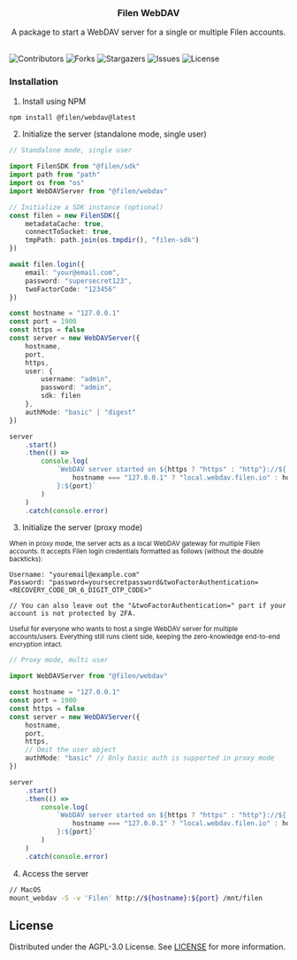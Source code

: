 <br/>
<p align="center">
  <h3 align="center">Filen WebDAV</h3>

  <p align="center">
    A package to start a WebDAV server for a single or multiple Filen accounts.
    <br/>
    <br/>
  </p>
</p>

![Contributors](https://img.shields.io/github/contributors/FilenCloudDienste/filen-webdav?color=dark-green) ![Forks](https://img.shields.io/github/forks/FilenCloudDienste/filen-webdav?style=social) ![Stargazers](https://img.shields.io/github/stars/FilenCloudDienste/filen-webdav?style=social) ![Issues](https://img.shields.io/github/issues/FilenCloudDienste/filen-webdav) ![License](https://img.shields.io/github/license/FilenCloudDienste/filen-webdav)

### Installation

1. Install using NPM

```sh
npm install @filen/webdav@latest
```

2. Initialize the server (standalone mode, single user)

```typescript
// Standalone mode, single user

import FilenSDK from "@filen/sdk"
import path from "path"
import os from "os"
import WebDAVServer from "@filen/webdav"

// Initialize a SDK instance (optional)
const filen = new FilenSDK({
	metadataCache: true,
	connectToSocket: true,
	tmpPath: path.join(os.tmpdir(), "filen-sdk")
})

await filen.login({
	email: "your@email.com",
	password: "supersecret123",
	twoFactorCode: "123456"
})

const hostname = "127.0.0.1"
const port = 1900
const https = false
const server = new WebDAVServer({
	hostname,
	port,
	https,
	user: {
		username: "admin",
		password: "admin",
		sdk: filen
	},
	authMode: "basic" | "digest"
})

server
	.start()
	.then(() =>
		console.log(
			`WebDAV server started on ${https ? "https" : "http"}://${
				hostname === "127.0.0.1" ? "local.webdav.filen.io" : hostname
			}:${port}`
		)
	)
	.catch(console.error)
```

3. Initialize the server (proxy mode)

<small>When in proxy mode, the server acts as a local WebDAV gateway for multiple Filen accounts. It accepts Filen login credentials formatted as follows (without the double backticks):</small>

```
Username: "youremail@example.com"
Password: "password=yoursecretpassword&twoFactorAuthentication=<RECOVERY_CODE_OR_6_DIGIT_OTP_CODE>"

// You can also leave out the "&twoFactorAuthentication=" part if your account is not protected by 2FA.
```

<small>Useful for everyone who wants to host a single WebDAV server for multiple accounts/users. Everything still runs client side, keeping the zero-knowledge end-to-end encryption intact.</small>

```typescript
// Proxy mode, multi user

import WebDAVServer from "@filen/webdav"

const hostname = "127.0.0.1"
const port = 1900
const https = false
const server = new WebDAVServer({
	hostname,
	port,
	https,
	// Omit the user object
	authMode: "basic" // Only basic auth is supported in proxy mode
})

server
	.start()
	.then(() =>
		console.log(
			`WebDAV server started on ${https ? "https" : "http"}://${
				hostname === "127.0.0.1" ? "local.webdav.filen.io" : hostname
			}:${port}`
		)
	)
	.catch(console.error)
```

4. Access the server

```sh
// MacOS
mount_webdav -S -v 'Filen' http://${hostname}:${port} /mnt/filen
```

## License

Distributed under the AGPL-3.0 License. See [LICENSE](https://github.com/FilenCloudDienste/filen-webdav/blob/main/LICENSE.md) for more information.
